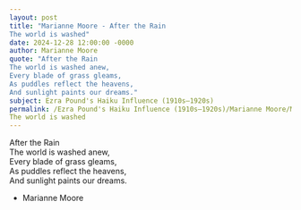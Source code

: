 ```yaml
---
layout: post
title: "Marianne Moore - After the Rain  
The world is washed"
date: 2024-12-28 12:00:00 -0000
author: Marianne Moore
quote: "After the Rain  
The world is washed anew,  
Every blade of grass gleams,  
As puddles reflect the heavens,  
And sunlight paints our dreams."
subject: Ezra Pound's Haiku Influence (1910s–1920s)
permalink: /Ezra Pound's Haiku Influence (1910s–1920s)/Marianne Moore/Marianne Moore - After the Rain  
The world is washed
---
```


After the Rain  
The world is washed anew,  
Every blade of grass gleams,  
As puddles reflect the heavens,  
And sunlight paints our dreams.

- Marianne Moore
